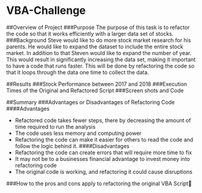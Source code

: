 # VBA-Challenge##Overview of Project###PurposeThe purpose of this task is to refactor the code so that it works efficiently with a larger data set of stocks.###BackgroundSteve would like to do more stock market research for his parents. He would like to expand the dataset to include the entire stock market. In addition to that Steven would like to expand the number of year. This would result in significantly increasing the data set, making it important to have a code that runs faster. This will be done by refactoring the code so that it loops through the data one time to collect the data.##Results###Stock Performance between 2017 and 2018###Execution Times of the Original and Refactored Script###Screen shots and Code##Summary###Advantages or Disadvantages of Refactoring Code####Advantages- Refactored code takes fewer steps, there by decreasing the amount of time required to run the analysis- The code uses less memory and computing power- Refactoring the code can make it easier for others to read the code and follow the logic behind it.####Disadvantages- Refactoring the code can create errors that will require more time to fix- It may not be to a businesses financial advantage to invest money into refactoring code- The original code is working, and refactoring it could cause disruptions###How to the pros and cons apply to refactoring the original VBA Script
